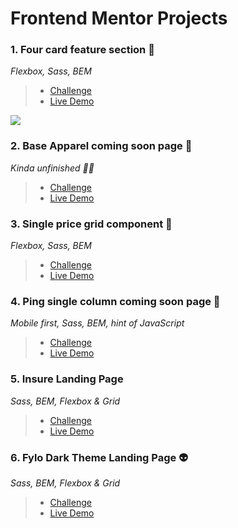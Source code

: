 # Frontend Mentor Projects

### 1. Four card feature section 🐞
*Flexbox, Sass, BEM*

 >  - [Challenge](https://www.frontendmentor.io/challenges/four-card-feature-section-weK1eFYK)
   > - [Live Demo](https://four-card-feature-section-pi-drab.now.sh/)

<img src='screnshots/ffc.png'>


### 2. Base Apparel coming soon page 🦞
*Kinda unfinished 🤷‍♂️*
> - [Challenge](https://www.frontendmentor.io/challenges/base-apparel-coming-soon-page-5d46b47f8db8a7063f9331a0)
> - [Live Demo](https://base-apparel-liart.now.sh/)

### 3. Single price grid component 🐳
*Flexbox, Sass, BEM*
> - [Challenge](https://www.frontendmentor.io/challenges/single-price-grid-component-5ce41129d0ff452fec5abbbc)
> - [Live Demo](https://single-price-grid-component.mat2ja.now.sh/)

### 4. Ping single column coming soon page 🦅
*Mobile first, Sass, BEM, hint of JavaScript*
> - [Challenge](https://www.frontendmentor.io/challenges/ping-single-column-coming-soon-page-5cadd051fec04111f7b848da)
> - [Live Demo](https://ping-coming-soon-page-iota.now.sh/)

### 5. Insure Landing Page 
*Sass, BEM, Flexbox & Grid*
> - [Challenge](https://www.frontendmentor.io/challenges/insure-landing-page-uTU68JV8)
> - [Live Demo](https://insure-landing-page-coral.vercel.app)

### 6. Fylo Dark Theme Landing Page 👽
*Sass, BEM, Flexbox & Grid*
> - [Challenge](https://www.frontendmentor.io/challenges/fylo-dark-theme-landing-page-5ca5f2d21e82137ec91a50fd)
> - [Live Demo](https://fylo-mocha.vercel.app)




